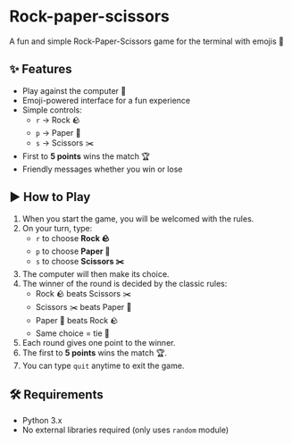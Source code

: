 # Rock-paper-scissors
A fun and simple Rock-Paper-Scissors game for the terminal with emojis 🎉  
## ✨ Features
- Play against the computer 🤖  
- Emoji-powered interface for a fun experience  
- Simple controls:  
  - `r` → Rock 🪨  
  - `p` → Paper 📄  
  - `s` → Scissors ✂️  
- First to **5 points** wins the match 🏆  
- Friendly messages whether you win or lose  

## ▶️ How to Play
1. When you start the game, you will be welcomed with the rules.  
2. On your turn, type:
   - `r` to choose **Rock 🪨**  
   - `p` to choose **Paper 📄**  
   - `s` to choose **Scissors ✂️**  
3. The computer will then make its choice.  
4. The winner of the round is decided by the classic rules:
   - Rock 🪨 beats Scissors ✂️  
   - Scissors ✂️ beats Paper 📄  
   - Paper 📄 beats Rock 🪨  
   - Same choice = tie 🤝  
5. Each round gives one point to the winner.  
6. The first to **5 points** wins the match 🏆.  
7. You can type `quit` anytime to exit the game.  

## 🛠 Requirements
- Python 3.x  
- No external libraries required (only uses `random` module)  

